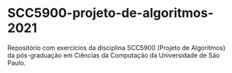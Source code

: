 # SCC5900-projeto-de-algoritmos-2021
Repositório com exercícios da disciplina SCC5900 (Projeto de Algoritmos) da pós-graduação em Ciências da Computação da Universidade de São Paulo.
